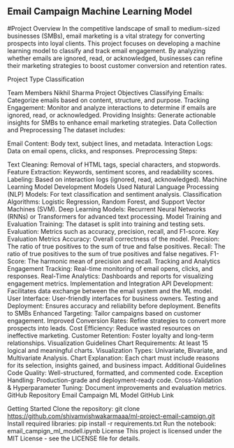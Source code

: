 

## Email Campaign Machine Learning Model
#Project Overview
In the competitive landscape of small to medium-sized businesses (SMBs), email marketing is a vital strategy for converting prospects into loyal clients. This project focuses on developing a machine learning model to classify and track email engagement. By analyzing whether emails are ignored, read, or acknowledged, businesses can refine their marketing strategies to boost customer conversion and retention rates.

Project Type
Classification

Team Members
Nikhil Sharma
Project Objectives
Classifying Emails: Categorize emails based on content, structure, and purpose.
Tracking Engagement: Monitor and analyze interactions to determine if emails are ignored, read, or acknowledged.
Providing Insights: Generate actionable insights for SMBs to enhance email marketing strategies.
Data Collection and Preprocessing
The dataset includes:

Email Content: Body text, subject lines, and metadata.
Interaction Logs: Data on email opens, clicks, and responses.
Preprocessing Steps:

Text Cleaning: Removal of HTML tags, special characters, and stopwords.
Feature Extraction: Keywords, sentiment scores, and readability scores.
Labeling: Based on interaction logs (ignored, read, acknowledged).
Machine Learning Model Development
Models Used
Natural Language Processing (NLP) Models: For text classification and sentiment analysis.
Classification Algorithms: Logistic Regression, Random Forest, and Support Vector Machines (SVM).
Deep Learning Models: Recurrent Neural Networks (RNNs) or Transformers for advanced text processing.
Model Training and Evaluation
Training: The dataset is split into training and testing sets.
Evaluation: Metrics such as accuracy, precision, recall, and F1-score.
Key Evaluation Metrics
Accuracy: Overall correctness of the model.
Precision: The ratio of true positives to the sum of true and false positives.
Recall: The ratio of true positives to the sum of true positives and false negatives.
F1-Score: The harmonic mean of precision and recall.
Tracking and Analytics
Engagement Tracking: Real-time monitoring of email opens, clicks, and responses.
Real-Time Analytics: Dashboards and reports for visualizing engagement metrics.
Implementation and Integration
API Development: Facilitates data exchange between the email system and the ML model.
User Interface: User-friendly interfaces for business owners.
Testing and Deployment: Ensures accuracy and reliability before deployment.
Benefits to SMBs
Enhanced Targeting: Tailor campaigns based on customer engagement.
Improved Conversion Rates: Refine strategies to convert more prospects into leads.
Cost Efficiency: Reduce wasted resources on ineffective marketing.
Customer Retention: Foster loyalty and long-term relationships.
Visualization Guidelines
Chart Requirements: At least 15 logical and meaningful charts.
Visualization Types: Univariate, Bivariate, and Multivariate Analysis.
Chart Explanation: Each chart must include reasons for its selection, insights gained, and business impact.
Additional Guidelines
Code Quality: Well-structured, formatted, and commented code.
Exception Handling: Production-grade and deployment-ready code.
Cross-Validation & Hyperparameter Tuning: Document improvements and evaluation metrics.
GitHub Repository
Email Campaign ML Model GitHub Link

Getting Started
Clone the repository: git clone https://github.com/shivamvishwakarmaaa/ml-project-email-campign.git
Install required libraries: pip install -r requirements.txt
Run the notebook: email_campign_ml_modell.ipynb
License
This project is licensed under the MIT License - see the LICENSE file for details.
